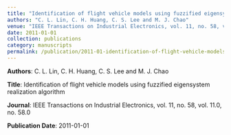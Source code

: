 ```yaml
---
title: "Identification of flight vehicle models using fuzzified eigensystem realization algorithm"
authors: "C. L. Lin, C. H. Huang, C. S. Lee and M. J. Chao"
venue: "IEEE Transactions on Industrial Electronics, vol. 11, no. 58, vol. 11.0, no. 58.0"
date: 2011-01-01
collection: publications
category: manuscripts
permalink: /publication/2011-01-identification-of-flight-vehicle-models-using-fuzzified-eigensystem-realization-algorithm
---
```


**Authors**: C. L. Lin, C. H. Huang, C. S. Lee and M. J. Chao

**Title**: Identification of flight vehicle models using fuzzified eigensystem realization algorithm

**Journal**: IEEE Transactions on Industrial Electronics, vol. 11, no. 58, vol. 11.0, no. 58.0

**Publication Date**: 2011-01-01
